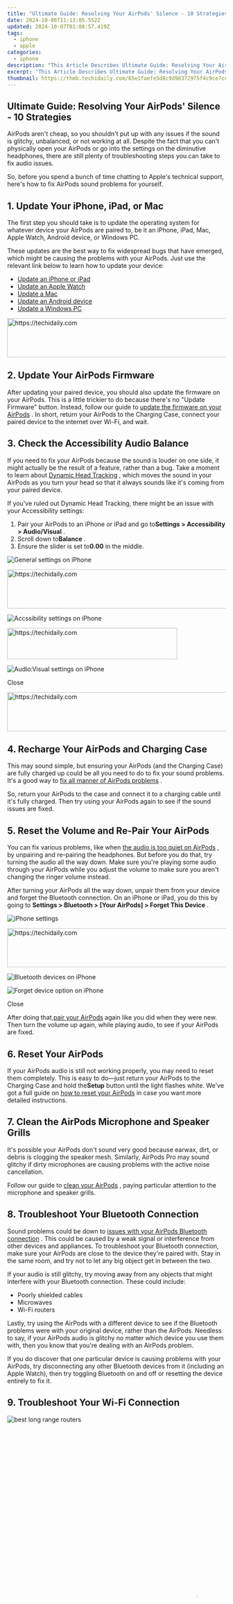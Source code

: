 ```yaml
---
title: "Ultimate Guide: Resolving Your AirPods' Silence - 10 Strategies"
date: 2024-10-06T11:13:05.552Z
updated: 2024-10-07T01:08:57.419Z
tags:
  - iphone
  - apple
categories:
  - iphone
description: "This Article Describes Ultimate Guide: Resolving Your AirPods' Silence - 10 Strategies"
excerpt: "This Article Describes Ultimate Guide: Resolving Your AirPods' Silence - 10 Strategies"
thumbnail: https://thmb.techidaily.com/65e1faefe5d8c9d98372975f4c9ce7cc4de93a99d55ba88c99cb9cdaa749d8eb.jpg
---
```


## Ultimate Guide: Resolving Your AirPods' Silence - 10 Strategies

 AirPods aren't cheap, so you shouldn't put up with any issues if the sound is glitchy, unbalanced, or not working at all. Despite the fact that you can't physically open your AirPods or go into the settings on the diminutive headphones, there are still plenty of troubleshooting steps you can take to fix audio issues.

 So, before you spend a bunch of time chatting to Apple's technical support, here's how to fix AirPods sound problems for yourself.

## 1\. Update Your iPhone, iPad, or Mac

 The first step you should take is to update the operating system for whatever device your AirPods are paired to, be it an iPhone, iPad, Mac, Apple Watch, Android device, or Windows PC.

 These updates are the best way to fix widespread bugs that have emerged, which might be causing the problems with your AirPods. Just use the relevant link below to learn how to update your device:

* [Update an iPhone or iPad](https://www.makeuseof.com/tag/update-iphone-ios-apps-data/)
* [Update an Apple Watch](https://www.makeuseof.com/how-to-update-apple-watch/)
* [Update a Mac](https://www.makeuseof.com/tag/update-mac-software/)
* [Update an Android device](https://www.makeuseof.com/how-to-update-your-android-phone/)
* [Update a Windows PC](https://www.makeuseof.com/tag/update-windows-software-guide/)

<!-- affiliate ads begin -->
<a href="https://appsumo.8odi.net/c/5597632/2130885/7443" target="_top" id="2130885">
  <img src="//a.impactradius-go.com/display-ad/7443-2130885" border="0" alt="https://techidaily.com" width="600" height="90"/>
</a>
<img height="0" width="0" src="https://appsumo.8odi.net/i/5597632/2130885/7443" style="position:absolute;visibility:hidden;" border="0" />
<!-- affiliate ads end -->

## 2\. Update Your AirPods Firmware

 After updating your paired device, you should also update the firmware on your AirPods. This is a little trickier to do because there's no "Update Firmware" button. Instead, follow our guide to [update the firmware on your AirPods](https://www.makeuseof.com/how-to-update-airpods/) . In short, return your AirPods to the Charging Case, connect your paired device to the internet over Wi-Fi, and wait.

## 3\. Check the Accessibility Audio Balance

 If you need to fix your AirPods because the sound is louder on one side, it might actually be the result of a feature, rather than a bug. Take a moment to learn about [Dynamic Head Tracking](https://www.makeuseof.com/how-to-disable-dynamic-head-tracking-iphone/) , which moves the sound in your AirPods as you turn your head so that it always sounds like it's coming from your paired device.

 If you've ruled out Dynamic Head Tracking, there might be an issue with your Accessibility settings:

1. Pair your AirPods to an iPhone or iPad and go to**Settings > Accessibility > Audio/Visual** .
2. Scroll down to**Balance** .
3. Ensure the slider is set to**0.00** in the middle.

![General settings on iPhone](https://static1.makeuseofimages.com/wordpress/wp-content/uploads/2022/03/General-settings-on-iPhone.jpg)

<!-- affiliate ads begin -->
<a href="https://unicoeye.pxf.io/c/5597632/2134236/18498" target="_top" id="2134236">
  <img src="//a.impactradius-go.com/display-ad/18498-2134236" border="0" alt="https://techidaily.com" width="728" height="90"/>
</a>
<img height="0" width="0" src="https://unicoeye.pxf.io/i/5597632/2134236/18498" style="position:absolute;visibility:hidden;" border="0" />
<!-- affiliate ads end -->

![Accssibility settings on iPhone](https://static1.makeuseofimages.com/wordpress/wp-content/uploads/2022/03/Accssibility-settings-on-iPhone.jpg)

<!-- affiliate ads begin -->
<a href="https://aligracehair.sjv.io/c/5597632/2135403/19272" target="_top" id="2135403">
  <img src="//a.impactradius-go.com/display-ad/19272-2135403" border="0" alt="https://techidaily.com" width="392" height="72"/>
</a>
<img height="0" width="0" src="https://aligracehair.sjv.io/i/5597632/2135403/19272" style="position:absolute;visibility:hidden;" border="0" />
<!-- affiliate ads end -->

![Audio:Visual settings on iPhone](https://static1.makeuseofimages.com/wordpress/wp-content/uploads/2022/03/AudioVisual-settings-on-iPhone.jpg)

Close

<!-- affiliate ads begin -->
<a href="https://versadesk.pxf.io/c/5597632/1828647/21290" target="_top" id="1828647">
  <img src="//a.impactradius-go.com/display-ad/21290-1828647" border="0" alt="https://techidaily.com" width="728" height="90"/>
</a>
<img height="0" width="0" src="https://versadesk.pxf.io/i/5597632/1828647/21290" style="position:absolute;visibility:hidden;" border="0" />
<!-- affiliate ads end -->

## 4\. Recharge Your AirPods and Charging Case

 This may sound simple, but ensuring your AirPods (and the Charging Case) are fully charged up could be all you need to do to fix your sound problems. It's a good way to [fix all manner of AirPods problems](https://www.makeuseof.com/tag/apple-airpods-problems-fix/) .

 So, return your AirPods to the case and connect it to a charging cable until it's fully charged. Then try using your AirPods again to see if the sound issues are fixed.

## 5\. Reset the Volume and Re-Pair Your AirPods

 You can fix various problems, like when [the audio is too quiet on AirPods](https://www.makeuseof.com/how-to-make-airpods-louder/) , by unpairing and re-pairing the headphones. But before you do that, try turning the audio all the way down. Make sure you're playing some audio through your AirPods while you adjust the volume to make sure you aren't changing the ringer volume instead.

 After turning your AirPods all the way down, unpair them from your device and forget the Bluetooth connection. On an iPhone or iPad, you do this by going to **Settings > Bluetooth > \[Your AirPods\] > Forget This Device** .

![iPhone settings](https://static1.makeuseofimages.com/wordpress/wp-content/uploads/2022/03/iPhone-settings.jpg)

<!-- affiliate ads begin -->
<a href="https://ephamedtechinc.pxf.io/c/5597632/2137224/26400" target="_top" id="2137224">
  <img src="//a.impactradius-go.com/display-ad/26400-2137224" border="0" alt="https://techidaily.com" width="728" height="90"/>
</a>
<img height="0" width="0" src="https://ephamedtechinc.pxf.io/i/5597632/2137224/26400" style="position:absolute;visibility:hidden;" border="0" />
<!-- affiliate ads end -->

![Bluetooth devices on iPhone](https://static1.makeuseofimages.com/wordpress/wp-content/uploads/2022/03/Bluetooth-devices-on-iPhone.jpg)

![Forget device option on iPhone](https://static1.makeuseofimages.com/wordpress/wp-content/uploads/2022/03/Forget-device-option-on-iPhone.jpg)

Close

 After doing that,[pair your AirPods](https://www.makeuseof.com/tag/how-to-connect-airpods-mac-iphone-pc-android/) again like you did when they were new. Then turn the volume up again, while playing audio, to see if your AirPods are fixed.

## 6\. Reset Your AirPods

 If your AirPods audio is still not working properly, you may need to reset them completely. This is easy to do—just return your AirPods to the Charging Case and hold the**Setup** button until the light flashes white. We've got a full guide on [how to reset your AirPods](https://www.makeuseof.com/how-to-reset-airpods/) in case you want more detailed instructions.

## 7\. Clean the AirPods Microphone and Speaker Grills

 It's possible your AirPods don't sound very good because earwax, dirt, or debris is clogging the speaker mesh. Similarly, AirPods Pro may sound glitchy if dirty microphones are causing problems with the active noise cancellation.

 Follow our guide to [clean your AirPods](https://www.makeuseof.com/tag/how-to-clean-airpods-and-case/) , paying particular attention to the microphone and speaker grills.

## 8\. Troubleshoot Your Bluetooth Connection

 Sound problems could be down to [issues with your AirPods Bluetooth connection](https://www.makeuseof.com/airpods-connection-troubleshooting/) . This could be caused by a weak signal or interference from other devices and appliances. To troubleshoot your Bluetooth connection, make sure your AirPods are close to the device they're paired with. Stay in the same room, and try not to let any big object get in between the two.

 If your audio is still glitchy, try moving away from any objects that might interfere with your Bluetooth connection. These could include:

* Poorly shielded cables
* Microwaves
* Wi-Fi routers

 Lastly, try using the AirPods with a different device to see if the Bluetooth problems were with your original device, rather than the AirPods. Needless to say, if your AirPods audio is glitchy no matter which device you use them with, then you know that you're dealing with an AirPods problem.

 If you do discover that one particular device is causing problems with your AirPods, try disconnecting any other Bluetooth devices from it (including an Apple Watch), then try toggling Bluetooth on and off or resetting the device entirely to fix it.

## 9\. Troubleshoot Your Wi-Fi Connection

![best long range routers](https://static1.makeuseofimages.com/wordpress/wp-content/uploads/2022/03/best-long-range-routers.jpg)

<!-- affiliate ads begin -->
<span id="1484963">
					<video width="864" height="864" style="cursor:pointer"
           poster="//a.impactradius-go.com/display-clicktoplayimage/1484963.png"
           onclick="if(!this.playClicked){this.play();this.setAttribute('controls',true);this.playClicked=true;}">
	   <source src="//a.impactradius-go.com/display-ad/16446-1484963">
	   <img src="//a.impactradius-go.com/display-clicktoplayimage/1484963.png" style="border: none; height: 100%; width: 100%; object-fit: contain">
	</video>
	<div style="width:540px;text-align:center"><a href="javascript:window.open(decodeURIComponent('https%3A%2F%2Flaganoo.pxf.io%2Fc%2F5597632%2F1484963%2F16446'), '_blank');void(0);">Click here</a></div>
</span>
<img height="0" width="0" src="https://imp.pxf.io/i/5597632/1484963/16446" style="position:absolute;visibility:hidden;" border="0" />
<!-- affiliate ads end -->

 Image Credit: Aquarius Studio/[Shutterstock](https://www.shutterstock.com/image-photo/modern-wifi-router-on-light-commode-1299587899)

 Some users reported that they were able to fix the sound on their AirPods by tweaking their Wi-Fi router settings. To be precise, Reddittor [u/MaroonFloom](https://www.reddit.com/r/airpods/comments/psgkx4/airpods%5Fpro%5Faudio%5Fis%5Fgetting%5Fchoppy%5Frandomly/) fixed their AirPods by setting**Wireless-Professional-Bluetooth Coexistence** to**Pre-Emptive** on their router.

 The settings on your router are likely to be quite different, but we'd suggest using a web browser to view all your browser options and fiddling with any Bluetooth-related options to see if any of them fix your AirPods.

## 10\. Contact Apple for Replacement AirPods

 If none of the tips above have been able to fix the sound on your AirPods, then it's time to speak to Apple. Visit [Apple's Get Support website](http://getsupport.apple.com/) to speak to a technical advisor. Then point them in the direction of this post to let them know what steps you've already tried.

 It's possible there's a physical problem with one or both of your AirPods and Apple will need to replace them. If your AirPods are covered by the warranty and you haven't damaged them, you shouldn't need to pay anything for this.

## Make Your AirPods Sound Better

 Even when their AirPods are working perfectly, some people still feel underwhelmed by the audio quality offered by Apple's wireless earbuds. If you feel the same way, there are lots of steps you can take to improve the sound quality of your AirPods, ranging from changing the tips on AirPods Pro to tweaking the EQ in your iPhone settings.

<ins class="adsbygoogle"
     style="display:block"
     data-ad-format="autorelaxed"
     data-ad-client="ca-pub-7571918770474297"
     data-ad-slot="1223367746"></ins>

<ins class="adsbygoogle"
     style="display:block"
     data-ad-client="ca-pub-7571918770474297"
     data-ad-slot="8358498916"
     data-ad-format="auto"
     data-full-width-responsive="true"></ins>

<span class="atpl-alsoreadstyle">Also read:</span>
<div><ul>
<li><a href="https://youtube-sure.techidaily.com/n-2024-creative-freedom-the-best-9-online-editors-for-beginners/"><u>[New] In 2024, Creative Freedom The Best 9 Online Editors for Beginners</u></a></li>
<li><a href="https://facebook-video-footage.techidaily.com/new-instant-aspect-ratio-tuning-for-youtube-on-mac/"><u>[New] Instant Aspect Ratio Tuning for Youtube on Mac</u></a></li>
<li><a href="https://vimeo-videos.techidaily.com/updated-in-2024-the-art-of-producing-high-impact-slack-channels/"><u>[Updated] In 2024, The Art of Producing High-Impact Slack Channels</u></a></li>
<li><a href="https://vimeo-videos.techidaily.com/updated-the-soundscape-strategy-incorporating-melodies-into-vimeo-videos-for-2024/"><u>[Updated] The Soundscape Strategy Incorporating Melodies Into Vimeo Videos for 2024</u></a></li>
<li><a href="https://fox-that.techidaily.com/addressing-the-issue-repair-tips-for-an-airpod-thats-not-responding/"><u>Addressing the Issue: Repair Tips for an AirPod That's Not Responding</u></a></li>
<li><a href="https://fox-that.techidaily.com/decoding-the-mystery-of-weak-wi-fi-signals-on-phones-7-insights-you-need-to-know/"><u>Decoding the Mystery of Weak Wi-Fi Signals on Phones – 7 Insights You Need to Know</u></a></li>
<li><a href="https://fox-that.techidaily.com/identifying-a-blocked-number-a-comprehensive-guide-to-finding-out-if-youve-been-blocked-by-an-iphone-contact/"><u>Identifying a Blocked Number: A Comprehensive Guide to Finding Out If You've Been Blocked by an iPhone Contact</u></a></li>
<li><a href="https://extra-support.techidaily.com/in-2024-music-that-fuels-movement-top-rated-workout-anthems/"><u>In 2024, Music that Fuels Movement Top-Rated Workout Anthems</u></a></li>
<li><a href="https://fox-that.techidaily.com/solve-your-emoji-sync-issues-in-under-7-steps-iphone-and-ipad-guide/"><u>Solve Your Emoji Sync Issues in Under 7 Steps – iPhone & iPad Guide</u></a></li>
<li><a href="https://win-howtos.techidaily.com/solving-the-dilemma-of-a-non-charging-plugged-in-microsoft-surface/"><u>Solving the Dilemma of a Non-Charging Plugged In Microsoft Surface</u></a></li>
<li><a href="https://tech-hub.techidaily.com/stay-updated-navigating-through-recent-twitter-scam-alerts-introducing-meta-verified-badges-and-breaking-down-how-chatgpt-c-works/"><u>Stay Updated! Navigating Through Recent Twitter Scam Alerts, Introducing Meta Verified Badges and Breaking Down How ChatGPT-C Works</u></a></li>
<li><a href="https://fox-that.techidaily.com/the-simple-fix-for-most-smartphone-glitches-why-a-reset-makes-all-the-difference/"><u>The Simple Fix for Most Smartphone Glitches – Why a Reset Makes All the Difference</u></a></li>
<li><a href="https://youtube-web.techidaily.com/iral-video-tags-tips-for-popular-youtube-shorts-for-2024/"><u>Top Viral Video Tags Tips for Popular YouTube Shorts for 2024</u></a></li>
<li><a href="https://fox-that.techidaily.com/ultimate-guide-activating-recovery-mode-on-your-ipad/"><u>Ultimate Guide: Activating Recovery Mode on Your iPad</u></a></li>
</ul></div>

